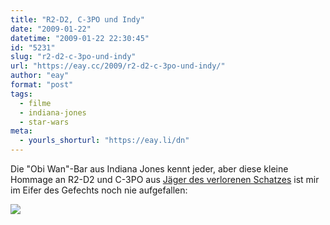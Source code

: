 ```yaml
---
title: "R2-D2, C-3PO und Indy"
date: "2009-01-22"
datetime: "2009-01-22 22:30:45"
id: "5231"
slug: "r2-d2-c-3po-und-indy"
url: "https://eay.cc/2009/r2-d2-c-3po-und-indy/"
author: "eay"
format: "post"
tags:
  - filme
  - indiana-jones
  - star-wars
meta:
  - yourls_shorturl: "https://eay.li/dn"
---
```


Die "Obi Wan"-Bar aus Indiana Jones kennt jeder, aber diese kleine Hommage an R2-D2 und C-3PO aus [Jäger des verlorenen Schatzes](http://de.wikipedia.org/wiki/J%C3%A4ger_des_verlorenen_Schatzes) ist mir im Eifer des Gefechts noch nie aufgefallen:

![](https://eay.cc/uploads/2009/indy_r2d2.jpg)
